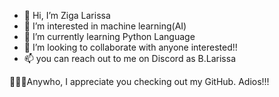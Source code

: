 - 👋 Hi, I’m Ziga Larissa
- 👀 I’m interested in machine learning(AI)
- 🌱 I’m currently learning Python Language
- 💞️ I’m looking to collaborate with anyone interested!!
- 📫 you can reach out to me on Discord as B.Larissa 

🎈🎈🎈Anywho, I appreciate you checking out my GitHub. Adios!!!

<!---
ZigaLarissa/ZigaLarissa is a ✨ special ✨ repository because its `README.md` (this file) appears on your GitHub profile.
You can click the Preview link to take a look at your changes.
--->
